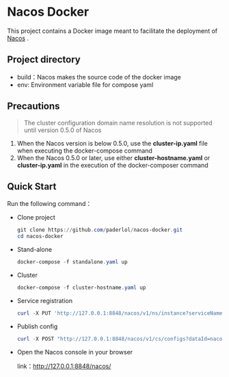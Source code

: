 # Nacos Docker

This project contains a Docker image meant to facilitate the deployment of [Nacos](https://github.com/alibaba/nacos) 
.



## Project directory

* build：Nacos makes the source code of the docker image
* env: Environment variable file for compose yaml


## Precautions
> The cluster configuration domain name resolution is not supported until version 0.5.0 of Nacos
1. When the Nacos version is below 0.5.0, use the **cluster-ip.yaml** file when executing the docker-compose command
2. When the Nacos 0.5.0 or later, use either **cluster-hostname.yaml** or **cluster-ip.yaml**  in the execution of the docker-composer command



## Quick Start

Run the following command：

* Clone project

  ```powershell
  git clone https://github.com/paderlol/nacos-docker.git
  cd nacos-docker
  ```


* Stand-alone

  ```powershell
  docker-compose -f standalone.yaml up
  ```

* Cluster

  ```powershell
  docker-compose -f cluster-hostname.yaml up 
  ```


* Service registration

  ```powershell
  curl -X PUT 'http://127.0.0.1:8848/nacos/v1/ns/instance?serviceName=nacos.naming.serviceName&ip=20.18.7.10&port=8080'
  ```

* Publish config

  ```powershell
  curl -X POST "http://127.0.0.1:8848/nacos/v1/cs/configs?dataId=nacos.cfg.dataId&group=test&content=helloWorld"
  ```

* Open the Nacos console in your browser

  link：http://127.0.0.1:8848/nacos/
